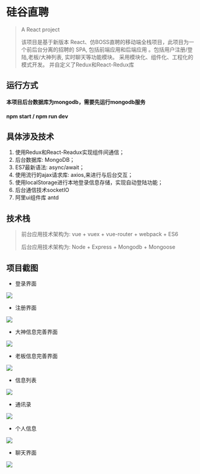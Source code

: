 # 硅谷直聘

> A React project
>
>该项目是基于新版本 React、仿BOSS直聘的移动端全栈项目，此项目为一个前后台分离的招聘的 SPA, 包括前端应用和后端应用 。包括用户注册/登陆,老板/大神列表, 实时聊天等功能模块。
采用模块化、组件化、工程化的模式开发。 并自定义了Redux和React-Redux库
## 运行方式 ##
#### 本项目后台数据库为mongodb，需要先运行mongodb服务
#### npm start  / npm run dev ####


## 具体涉及技术 ##

1. 使用Redux和React-Readux实现组件间通信；
2. 后台数据库: MongoDB；
3. ES7最新语法: async/await；
4. 使用流行的ajax请求库: axios,来进行与后台交互；
5. 使用localStorage进行本地登录信息存储，实现自动登陆功能；
6. 后台通信技术socketIO
7. 阿里ui组件库 antd

## 技术栈 ##
>前台应用技术架构为: vue + vuex + vue-router + webpack + ES6
>
>后台应用技术架构为: Node + Express + Mongodb + Mongoose


## 项目截图 ##
- 登录界面

![](https://i.imgur.com/tK0P2pu.png)

- 注册界面

![](https://i.imgur.com/80Iq7xY.png)

- 大神信息完善界面

![](https://i.imgur.com/TUx7VlO.png)

- 老板信息完善界面

![](https://i.imgur.com/ArkqpWW.png)

- 信息列表

![](https://i.imgur.com/rOGmqaM.png)

- 通讯录

![](https://i.imgur.com/w1jEcyn.png)

- 个人信息

![](https://i.imgur.com/1tBO4v4.png)

- 聊天界面

![](https://i.imgur.com/mvspYYi.png)